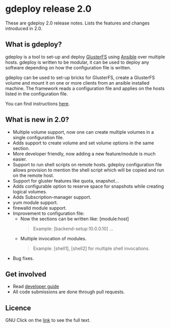 # gdeploy release 2.0

These are gdeploy 2.0 release notes. Lists the features and changes introduced
in 2.0.

## What is gdeploy?

  gdeploy is a tool to set-up and deploy [GlusterFS](https://www.gluster.org) using [Ansible](https://www.ansible.com) over multiple
  hosts. gdeploy is written to be modular, it can be used to deploy any
  software depending on how the configuration file is written.

  gdeploy can be used to set-up bricks for GlusterFS, create a GlusterFS volume
  and mount it on one or more clients from an ansible installed machine. The
  framework reads a configuration file and applies on the hosts listed in the
  configuration file.
  
  You can find instructions [here](https://github.com/gluster/gdeploy/blob/master/docs/INSTALL.md).

## What is new in 2.0?

   - Multiple volume support, now one can create multiple volumes in a single
     configuration file.
   - Adds support to create volume and set volume options in the same section.
   - More developer friendly, now adding a new feature/module is much easier.
   - Support to run shell scripts on remote hosts. gdeploy configuration file
     allows provision to mention the shell script which will be copied and run
     on the remote host.
   - Support for gluster features like quota, snapshot...
   - Adds configurable option to reserve space for snapshots while creating
     logical volumes.
   - Adds Subscription-manager support.
   - yum module support.
   - firewalld module support.
   - Improvement to configuration file:
     - Now the sections can be written like: [module:host]
       > Example: [backend-setup:10.0.0.10] ...
     - Multiple invocation of modules. 
       > Example: [shell1], [shell2] for multiple shell invocations.
   - Bug fixes.

## Get involved

   - Read [developer guide](https://github.com/gluster/gdeploy/blob/master/docs/developer-guide.md)
   - All code submissions are done through pull requests.

## Licence
GNU Click on the [link](https://github.com/gluster/gdeploy/blob/master/LICENSE) to see the full text.